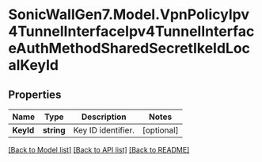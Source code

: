 # SonicWallGen7.Model.VpnPolicyIpv4TunnelInterfaceIpv4TunnelInterfaceAuthMethodSharedSecretIkeIdLocalKeyId

## Properties

Name | Type | Description | Notes
------------ | ------------- | ------------- | -------------
**KeyId** | **string** | Key ID identifier. | [optional] 

[[Back to Model list]](../README.md#documentation-for-models) [[Back to API list]](../README.md#documentation-for-api-endpoints) [[Back to README]](../README.md)

